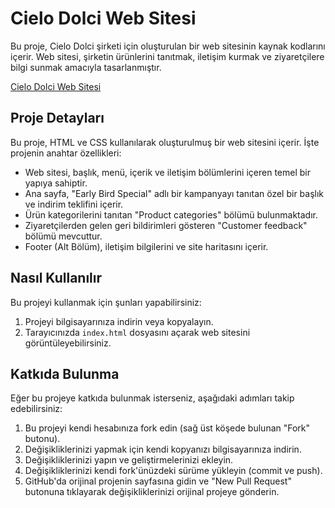 # Cielo Dolci Web Sitesi

Bu proje, Cielo Dolci şirketi için oluşturulan bir web sitesinin kaynak kodlarını içerir. Web sitesi, şirketin ürünlerini tanıtmak, iletişim kurmak ve ziyaretçilere bilgi sunmak amacıyla tasarlanmıştır.

[Cielo Dolci Web Sitesi](https://asroyx.github.io/Cielo-Dolci/)

## Proje Detayları

Bu proje, HTML ve CSS kullanılarak oluşturulmuş bir web sitesini içerir. İşte projenin anahtar özellikleri:

- Web sitesi, başlık, menü, içerik ve iletişim bölümlerini içeren temel bir yapıya sahiptir.
- Ana sayfa, "Early Bird Special" adlı bir kampanyayı tanıtan özel bir başlık ve indirim teklifini içerir.
- Ürün kategorilerini tanıtan "Product categories" bölümü bulunmaktadır.
- Ziyaretçilerden gelen geri bildirimleri gösteren "Customer feedback" bölümü mevcuttur.
- Footer (Alt Bölüm), iletişim bilgilerini ve site haritasını içerir.

## Nasıl Kullanılır

Bu projeyi kullanmak için şunları yapabilirsiniz:

1. Projeyi bilgisayarınıza indirin veya kopyalayın.
2. Tarayıcınızda `index.html` dosyasını açarak web sitesini görüntüleyebilirsiniz.

## Katkıda Bulunma

Eğer bu projeye katkıda bulunmak isterseniz, aşağıdaki adımları takip edebilirsiniz:

1. Bu projeyi kendi hesabınıza fork edin (sağ üst köşede bulunan "Fork" butonu).
2. Değişikliklerinizi yapmak için kendi kopyanızı bilgisayarınıza indirin.
3. Değişikliklerinizi yapın ve geliştirmelerinizi ekleyin.
4. Değişikliklerinizi kendi fork'ünüzdeki sürüme yükleyin (commit ve push).
5. GitHub'da orijinal projenin sayfasına gidin ve "New Pull Request" butonuna tıklayarak değişikliklerinizi orijinal projeye gönderin.
